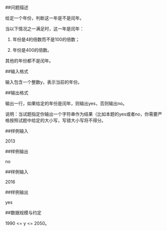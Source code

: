 
##问题描述

给定一个年份，判断这一年是不是闰年。

当以下情况之一满足时，这一年是闰年：

1. 年份是4的倍数而不是100的倍数；

2. 年份是400的倍数。

其他的年份都不是闰年。

##输入格式

输入包含一个整数y，表示当前的年份。

##输出格式

输出一行，如果给定的年份是闰年，则输出yes，否则输出no。

说明：当试题指定你输出一个字符串作为结果（比如本题的yes或者no，你需要严格按照试题中给定的大小写，写错大小写将不得分。

##样例输入

2013

##样例输出

no

##样例输入

2016

##样例输出

yes

##数据规模与约定

1990 <= y <= 2050。
